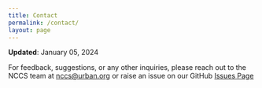 ```yaml
---
title: Contact
permalink: /contact/
layout: page
---
```


**Updated**: January 05, 2024

For feedback, suggestions, or any other inquiries, please reach out to the NCCS
team at [nccs@urban.org](nccs@urban.org) or raise an issue on our GitHub [Issues Page](https://github.com/UrbanInstitute/nccs/issues)
